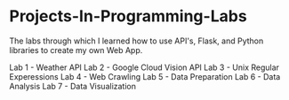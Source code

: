 # Projects-In-Programming-Labs
The labs through which I learned how to use API's, Flask, and Python libraries to create my own Web App.

Lab 1 - Weather API
Lab 2 - Google Cloud Vision API
Lab 3 - Unix Regular Experessions
Lab 4 - Web Crawling
Lab 5 - Data Preparation
Lab 6 - Data Analysis
Lab 7 - Data Visualization
